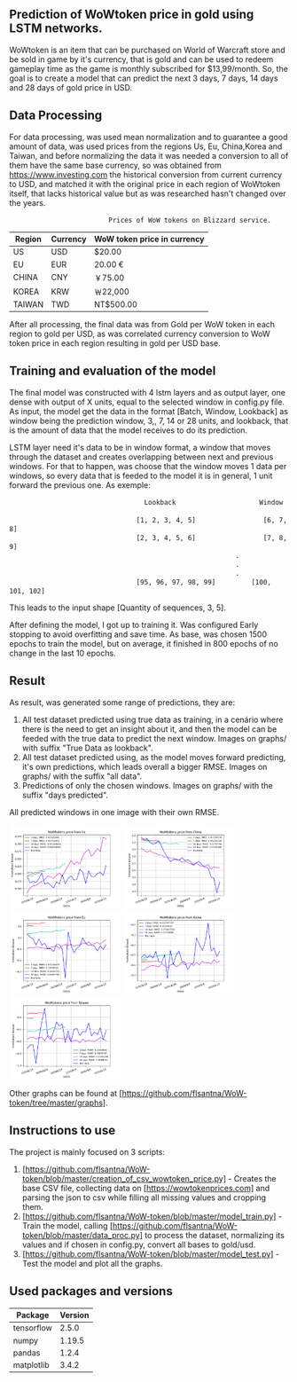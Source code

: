 ## Prediction of WoWtoken price in gold using LSTM networks.

WoWtoken is an item that can be purchased on World of Warcraft store and be sold in game by it's currency, that is gold
and can be used to redeem gameplay time as the game is monthly subscribed for $13,99/month.
So, the goal is to create a model that can predict the next 3 days, 7 days, 14 days and 28 days of gold price in USD.

## Data Processing

For data processing, was used mean normalization and to guarantee a good amount of data, was used prices from the
regions Us, Eu, China,Korea and Taiwan, and before normalizing the data it was needed a conversion to all of them have
the same base currency, so was obtained from https://www.investing.com the historical conversion from current currency
to USD, and matched it with the original price in each region of WoWtoken itself, that lacks historical value but as
was researched hasn't changed over the years.

                             Prices of WoW tokens on Blizzard service.
                             
| Region	  |  Currency  |	WoW token price in currency   |
| --------- | ---------- | ------------------------------ |
| US	      |  USD       |  	        $20.00              |    
| EU	      |  EUR	     |           20.00 €              |
| CHINA	    |  CNY	     |           ￥75.00              |
| KOREA     |  KRW	     |          ￦22,000              |            
| TAIWAN	  |  TWD	     |         NT$500.00              |  
                         



After all processing, the final data was from Gold per WoW token in each region to gold per USD, as was correlated currency
conversion to WoW token price in each region resulting in gold per USD base.


## Training and evaluation of the model

The final model was constructed with 4 lstm layers and as output layer, one dense with output of X units, equal to the
selected window in config.py file. As input, the model get the data in the format [Batch, Window, Lookback] as window
being the prediction window, 3,, 7, 14 or 28 units, and lookback, that is the amount of data that the model receives to
do its prediction.

LSTM layer need it's data to be in window format, a window that moves through the dataset and creates overlapping between
next and previous windows. For that to happen, was choose that the window moves 1 data per windows, so every data that is
feeded to the model it is in general, 1 unit forward the previous one. As exemple:

                                      Lookback                     Window

                                    [1, 2, 3, 4, 5]                 [6, 7, 8]
                                    [2, 3, 4, 5, 6]                 [7, 8, 9]
                                                             .
                                                             .
                                                             .
                                    [95, 96, 97, 98, 99]         [100, 101, 102]

This leads to the input shape [Quantity of sequences, 3, 5].

After defining the model, I got up to training it. Was configured Early stopping to avoid overfitting and save time. As
base, was chosen 1500 epochs to train the model, but on average, it finished in 800 epochs of no change in the last 10 epochs.

## Result

As result, was generated some range of predictions, they are:

1) All test dataset predicted using true data as training, in a cenário where there is the need to get an insight about it, and then the model can be feeded with the true data to predict the next window. Images on graphs/ with suffix "True Data as lookback".
2) All test dataset predicted using, as the model moves forward predicting, it's own predictions, which leads overall a bigger RMSE. Images on graphs/ with the suffix "all data".
3) Predictions of only the chosen windows. Images on graphs/ with the suffix "days predicted".

All predicted windows in one image with their own RMSE.

<img src="https://github.com/flsantna/WoW-token/blob/master/graphs/us%20-%20all%20predicts.png" width="40%" height="40%"> <img src="https://github.com/flsantna/WoW-token/blob/master/graphs/china%20-%20all%20predicts.png" width="40%" height="40%">
<img src="https://github.com/flsantna/WoW-token/blob/master/graphs/eu%20-%20all%20predicts.png" width="40%" height="40%"> <img src="https://github.com/flsantna/WoW-token/blob/master/graphs/korea%20-%20all%20predicts.png" width="40%" height="40%">
<img src="https://github.com/flsantna/WoW-token/blob/master/graphs/taiwan%20-%20all%20predicts.png" width="40%" height="40%">

Other graphs can be found at [https://github.com/flsantna/WoW-token/tree/master/graphs].

## Instructions to use

The project is mainly focused on 3 scripts:

1) [https://github.com/flsantna/WoW-token/blob/master/creation_of_csv_wowtoken_price.py] - Creates the base CSV file, collecting data on [https://wowtokenprices.com] and parsing the json to csv while filling all missing values and cropping them.
2) [https://github.com/flsantna/WoW-token/blob/master/model_train.py] - Train the model, calling [https://github.com/flsantna/WoW-token/blob/master/data_proc.py] to process the dataset, normalizing its values and if chosen in config.py, convert all bases to gold/usd.
3) [https://github.com/flsantna/WoW-token/blob/master/model_test.py] - Test the model and plot all the graphs.

## Used packages and versions

| Package    | Version |
| ---------- | ------ |
| tensorflow | 2.5.0 |
| numpy | 1.19.5 |
| pandas | 1.2.4 |
| matplotlib | 3.4.2 |
